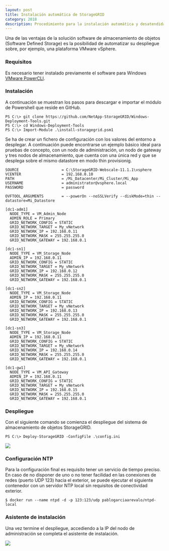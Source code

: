 ```yaml
---
layout: post
title: Instalación automática de StorageGRID
category: 2018
description: Procedimiento para la instalación automática y desatendida de la solución software de almacenamiento de objetos StorageGRID de NetApp
---
```


Una de las ventajas de la solución software de almacenamiento de objetos (Software Defined Storage) es la posibilidad de automatizar su despliegue sobre, por ejemplo, una plataforma VMware vSphere.

### Requisitos

Es necesario tener instalado previamente el software para Windows [VMware PowerCLI](https://my.vmware.com/web/vmware/details?downloadGroup=PCLI650R1&productId=614).

### Instalación

A continuación se muestran los pasos para descargar e importar el módulo de Powershell que reside en GitHub.

```posh
PS C:\> git clone https://github.com/NetApp-StorageGRID/Windows-Deployment-Tools.git
PS C:\> cd Windows-Deployment-Tools
PS C:\> Import-Module .\install-storagegrid.psm1
```

Se ha de crear un fichero de configuración con los valores del entorno a desplegar. A continuación puede encontrarse un ejemplo básico ideal para pruebas de concepto, con un nodo de administración, un nodo de gateway y tres nodos de almacenamiento, que cuenta con una única red y que se desplega sobre el mismo datastore en modo thin provisionig.

```shell
SOURCE                   = C:\StorageGRID-Webscale-11.1.1\vsphere
VCENTER                  = 192.168.0.10
PATH                     = /Mi_Datacenter/Mi_Cluster/Mi_App
USERNAME                 = administrator@vsphere.local
PASSWORD                 = password

OVFTOOL_ARGUMENTS        = --powerOn --noSSLVerify --diskMode=thin --datastore=Mi_Datastore

[dc1-adm1]
  NODE_TYPE = VM_Admin_Node
  ADMIN_ROLE = Primary
  GRID_NETWORK_CONFIG = STATIC
  GRID_NETWORK_TARGET = My_vNetwork
  GRID_NETWORK_IP = 192.168.0.11
  GRID_NETWORK_MASK = 255.255.255.0
  GRID_NETWORK_GATEWAY = 192.168.0.1

[dc1-sn1]
  NODE_TYPE = VM_Storage_Node
  ADMIN_IP = 192.168.0.11
  GRID_NETWORK_CONFIG = STATIC
  GRID_NETWORK_TARGET = My_vNetwork
  GRID_NETWORK_IP = 192.168.0.12
  GRID_NETWORK_MASK = 255.255.255.0
  GRID_NETWORK_GATEWAY = 192.168.0.1

[dc1-sn2]
  NODE_TYPE = VM_Storage_Node
  ADMIN_IP = 192.168.0.11
  GRID_NETWORK_CONFIG = STATIC
  GRID_NETWORK_TARGET = My_vNetwork
  GRID_NETWORK_IP = 192.168.0.13
  GRID_NETWORK_MASK = 255.255.255.0
  GRID_NETWORK_GATEWAY = 192.168.0.1

[dc1-sn3]
  NODE_TYPE = VM_Storage_Node
  ADMIN_IP = 192.168.0.11
  GRID_NETWORK_CONFIG = STATIC
  GRID_NETWORK_TARGET = My_vNetwork
  GRID_NETWORK_IP = 192.168.0.14
  GRID_NETWORK_MASK = 255.255.255.0
  GRID_NETWORK_GATEWAY = 192.168.0.1

[dc1-gw1]
  NODE_TYPE = VM_API_Gateway
  ADMIN_IP = 192.168.0.11
  GRID_NETWORK_CONFIG = STATIC
  GRID_NETWORK_TARGET = My_vNetwork
  GRID_NETWORK_IP = 192.168.0.15
  GRID_NETWORK_MASK = 255.255.255.0
  GRID_NETWORK_GATEWAY = 192.168.0.1

```

### Despliegue

Con el siguiente comando se comienza el despliegue del sistema de almacenamiento de objetos StorageGRID.

```posh
PS C:\> Deploy-StorageGRID -ConfigFile .\config.ini
```

![]({{site.baseurl}}/assets/img/Instalacion-automatica-de-StorageGRID-001.png)

### Configuración NTP

Para la configuración final es requisito tener un servicio de tiempo preciso. En caso de no disponer de uno o no tener facilidad en las conexiones de redes (puerto UDP 123) hacia el exterior, se puede ejecutar el siguiente contenedor con un servidor NTP local sin requisitos de conectividad exterior.

```shell
$ docker run --name ntpd -d -p 123:123/udp pablogarciaarevalo/ntpd-local
```

### Asistente de instalación

Una vez termine el despliegue, accediendo a la IP del nodo de administración se completa el asistente de instalación.

![]({{site.baseurl}}/assets/img/Instalacion-automatica-de-StorageGRID-002.png)

